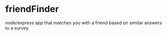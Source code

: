 # friendFinder
node/express app that matches you with a friend based on similar answers to a survey
